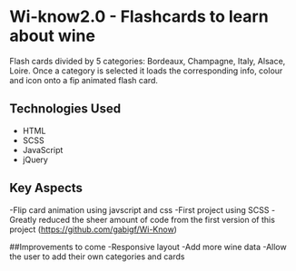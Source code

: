 # Wi-know2.0 - Flashcards to learn about wine
Flash cards divided by 5 categories: Bordeaux, Champagne, Italy, Alsace, Loire. Once a category is selected it loads the corresponding info, colour and icon onto a fip animated flash card.

## Technologies Used
- HTML 
- SCSS 
- JavaScript 
- jQuery


## Key Aspects
-Flip card animation using javscript and css
-First project using SCSS
-Greatly reduced the sheer amount of code from the first version of this project (https://github.com/gabigf/Wi-Know)

##Improvements to come
-Responsive layout
-Add more wine data
-Allow the user to add their own categories and cards
